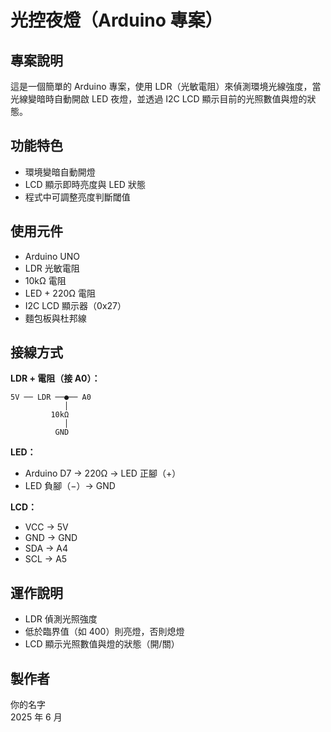 # 光控夜燈（Arduino 專案）

## 專案說明
這是一個簡單的 Arduino 專案，使用 LDR（光敏電阻）來偵測環境光線強度，當光線變暗時自動開啟 LED 夜燈，並透過 I2C LCD 顯示目前的光照數值與燈的狀態。

## 功能特色
- 環境變暗自動開燈
- LCD 顯示即時亮度與 LED 狀態
- 程式中可調整亮度判斷閾值

## 使用元件
- Arduino UNO
- LDR 光敏電阻
- 10kΩ 電阻
- LED + 220Ω 電阻
- I2C LCD 顯示器（0x27）
- 麵包板與杜邦線

## 接線方式

**LDR + 電阻（接 A0）：**
```
5V ── LDR ──●── A0
            │
         10kΩ
            │
          GND
```

**LED：**
- Arduino D7 → 220Ω → LED 正腳（+）
- LED 負腳（−）→ GND

**LCD：**
- VCC → 5V
- GND → GND
- SDA → A4
- SCL → A5

## 運作說明
- LDR 偵測光照強度
- 低於臨界值（如 400）則亮燈，否則熄燈
- LCD 顯示光照數值與燈的狀態（開/關）

## 製作者
你的名字  
2025 年 6 月